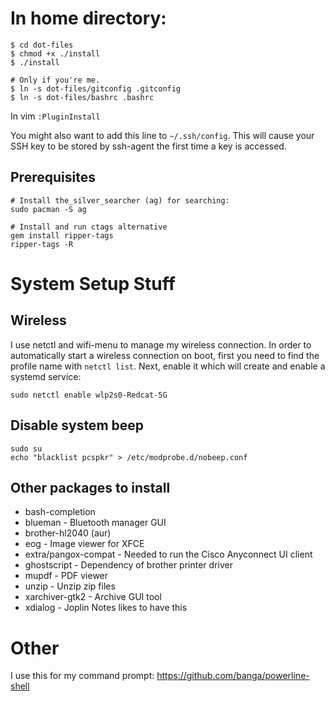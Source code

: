 # In home directory:
```
$ cd dot-files
$ chmod +x ./install
$ ./install

# Only if you're me.
$ ln -s dot-files/gitconfig .gitconfig
$ ln -s dot-files/bashrc .bashrc
```

In vim `:PluginInstall`

You might also want to add this line to `~/.ssh/config`. This will cause your SSH key to
be stored by ssh-agent the first time a key is accessed.

## Prerequisites
```
# Install the_silver_searcher (ag) for searching:
sudo pacman -S ag

# Install and run ctags alternative
gem install ripper-tags
ripper-tags -R
```

# System Setup Stuff
## Wireless
I use netctl and wifi-menu to manage my wireless connection. In order to automatically start a wireless connection on boot,
first you need to find the profile name with `netctl list`. Next, enable it which will create and enable a systemd service:

```
sudo netctl enable wlp2s0-Redcat-5G
```

## Disable system beep

```
sudo su
echo "blacklist pcspkr" > /etc/modprobe.d/nobeep.conf
```

## Other packages to install
* bash-completion
* blueman - Bluetooth manager GUI
* brother-hl2040 (aur)
* eog - Image viewer for XFCE
* extra/pangox-compat	- Needed to run the Cisco Anyconnect UI client
* ghostscript - Dependency of brother printer driver
* mupdf - PDF viewer
* unzip - Unzip zip files
* xarchiver-gtk2 - Archive GUI tool
* xdialog - Joplin Notes likes to have this

# Other
I use this for my command prompt: https://github.com/banga/powerline-shell
